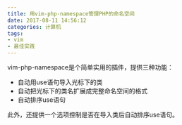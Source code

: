 ```yaml
---
title: 用vim-php-namespace管理PHP的命名空间
date: 2017-08-11 14:56:12
categories: 计算机
tags:
- vim
- 最佳实践
---
```


vim-php-namespace是个简单实用的插件，提供三种功能：

- 自动用use语句导入光标下的类
- 自动把光标下的类名扩展成完整命名空间的格式
- 自动排序use语句

此外，还提供一个选项控制是否在导入类后自动排序use语句。

